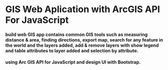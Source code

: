 # GIS Web Aplication with ArcGIS API For JavaScript
#### build web GIS app contains common GIS tools such as measuring distance & area, finding directions, export map, search for any feature in the world and the layers added, add & remove layers with show legend and table attributes to layer added and selection by attribute.
#### using Arc GIS API for JavaScript and design UI with Bootstrap.

